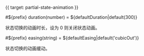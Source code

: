 
{{ target: partial-state-animation }}

#${prefix} duration(number) = ${defaultDuration|default(300)}

状态切换的动画时长，设为 0 则关闭状态动画。

#${prefix} easing(string) = ${defaultEasing|default('cubicOut')}

状态切换的动画缓动。


